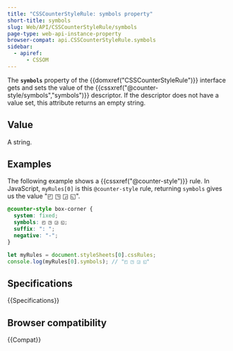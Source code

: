 ```yaml
---
title: "CSSCounterStyleRule: symbols property"
short-title: symbols
slug: Web/API/CSSCounterStyleRule/symbols
page-type: web-api-instance-property
browser-compat: api.CSSCounterStyleRule.symbols
sidebar:
  - apiref:
      - CSSOM
---
```


The **`symbols`** property of the {{domxref("CSSCounterStyleRule")}} interface gets and sets the value of the {{cssxref("@counter-style/symbols","symbols")}} descriptor. If the descriptor does not have a value set, this attribute returns an empty string.

## Value

A string.

## Examples

The following example shows a {{cssxref("@counter-style")}} rule. In JavaScript, `myRules[0]` is this `@counter-style` rule, returning `symbols` gives us the value "◰ ◳ ◲ ◱".

```css
@counter-style box-corner {
  system: fixed;
  symbols: ◰ ◳ ◲ ◱;
  suffix: ": ";
  negative: "-";
}
```

```js
let myRules = document.styleSheets[0].cssRules;
console.log(myRules[0].symbols); // "◰ ◳ ◲ ◱"
```

## Specifications

{{Specifications}}

## Browser compatibility

{{Compat}}
